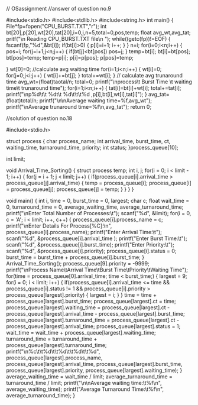 // OSassignment
//answer of question no.9


#include<stdio.h>
#include<stdlib.h>
#include<string.h>
int main()
{
  File*fp=fopen("CPU_BURST.TXT","r");
  int bt[20],p[20],wt[20],tat[20],i=0,j,n=5,total=0,pos,temp;
  float avg_wt,avg_tat;
  pritf("\n Reading CPU_BURST.TXT file\n ");
  while((getc(fp))!=EOF)
  {
    fscanf(fp,"%d",&bt[i]);
    if(bt[i]>0)
    {
      p[i]=i+1;
      i++;
    }
  }
  n=i;
  for(i=0;i<n;i++)
  {
    pos=i;
    for(j=i+1;j<n;j++)
    {
      if(bt[j]<bt[pos])
        pos=j;
    }
    temp=bt[i];
    bt[i]=bt[pos];
    bt[pos]=temp;
    temp=p[i];
    p[i]=p[pos];
    p[pos]=temp;
 
  }
  wt[0]=0;
  //calculate avg waiting time
   for(i=1;i<n;i++)
   {
    wt[i]=0;
     for(j=0;j<i;j++)
     {
      wt[i]+=bt[j];
     }
     total+=wt[i];
   }
   // calculate avg trunaround time
   avg_wt=(float)taotal/n;
   total=0;
   printf("\nprocess\t  Burst Time \t waiting time\t  trunaround time");
     for(i=1;i<n;i++)
     {
      tat[i]=bt[i]+wt[i];
      total+=tat[i];
      printf("\np%d\t\t  %dt\t  %d\t\t\t%d ,p[i],bt[i],wt[i],tat[i]");
     }
     avg_tat=(float)total/n;
     printf("\n\nAverage waiting time=%f,avg_wt");
      printf("\nAverage trunaround  time=%f\n,avg_tat");
      return 0;
  
  
  
  
  //solution of question no.18
  
  
  #include<stdio.h>

struct process
{
      char process_name;
      int arrival_time, burst_time, ct, waiting_time, turnaround_time, priority;
      int status;
}process_queue[10];

int limit;

void Arrival_Time_Sorting()
{
      struct process temp;
      int i, j;
      for(i = 0; i < limit - 1; i++)
      {
            for(j = i + 1; j < limit; j++)
            {
                  if(process_queue[i].arrival_time > process_queue[j].arrival_time)
                  {
                        temp = process_queue[i];
                        process_queue[i] = process_queue[j];
                        process_queue[j] = temp;
                  }
            }
      }
}

void main()
{
      int i, time = 0, burst_time = 0, largest;
      char c;
      float wait_time = 0, turnaround_time = 0, average_waiting_time, average_turnaround_time;
      printf("\nEnter Total Number of Processes:\t");
      scanf("%d", &limit);
      for(i = 0, c = 'A'; i < limit; i++, c++)
      {
            process_queue[i].process_name = c;
            printf("\nEnter Details For Process[%C]:\n", process_queue[i].process_name);
            printf("Enter Arrival Time:\t");
            scanf("%d", &process_queue[i].arrival_time );
            printf("Enter Burst Time:\t");
            scanf("%d", &process_queue[i].burst_time);
            printf("Enter Priority:\t");
            scanf("%d", &process_queue[i].priority);
            process_queue[i].status = 0;
            burst_time = burst_time + process_queue[i].burst_time;
      }
      Arrival_Time_Sorting();
      process_queue[9].priority = -9999;
      printf("\nProcess Name\tArrival Time\tBurst Time\tPriority\tWaiting Time");
      for(time = process_queue[0].arrival_time; time < burst_time;)
      {
            largest = 9;
            for(i = 0; i < limit; i++)
            {
                  if(process_queue[i].arrival_time <= time && process_queue[i].status != 1 && process_queue[i].priority > process_queue[largest].priority)
                  {
                        largest = i;
                  }
            }
            time = time + process_queue[largest].burst_time;
            process_queue[largest].ct = time;
            process_queue[largest].waiting_time = process_queue[largest].ct - process_queue[largest].arrival_time - process_queue[largest].burst_time;
            process_queue[largest].turnaround_time = process_queue[largest].ct - process_queue[largest].arrival_time;
            process_queue[largest].status = 1;
            wait_time = wait_time + process_queue[largest].waiting_time;
            turnaround_time = turnaround_time + process_queue[largest].turnaround_time;
            printf("\n%c\t\t%d\t\t%d\t\t%d\t\t%d", process_queue[largest].process_name, process_queue[largest].arrival_time, process_queue[largest].burst_time, process_queue[largest].priority, process_queue[largest].waiting_time);
      }
      average_waiting_time = wait_time / limit;
      average_turnaround_time = turnaround_time / limit;
      printf("\n\nAverage waiting time:\t%f\n", average_waiting_time);
      printf("Average Turnaround Time:\t%f\n", average_turnaround_time);
}
